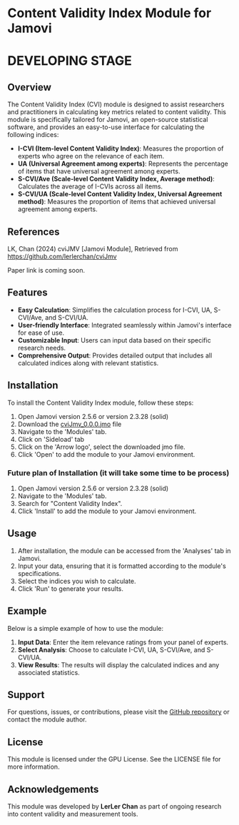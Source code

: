# Content Validity Index Module for Jamovi
# DEVELOPING STAGE

## Overview

The Content Validity Index (CVI) module is designed to assist researchers and practitioners in calculating key metrics related to content validity. This module is specifically tailored for Jamovi, an open-source statistical software, and provides an easy-to-use interface for calculating the following indices:

- **I-CVI (Item-level Content Validity Index)**: Measures the proportion of experts who agree on the relevance of each item.
- **UA (Universal Agreement among experts)**: Represents the percentage of items that have universal agreement among experts.
- **S-CVI/Ave (Scale-level Content Validity Index, Average method)**: Calculates the average of I-CVIs across all items.
- **S-CVI/UA (Scale-level Content Validity Index, Universal Agreement method)**: Measures the proportion of items that achieved universal agreement among experts.

## References

LK, Chan (2024) cviJMV [Jamovi Module], Retrieved from
https://github.com/lerlerchan/cviJmv

Paper link is coming soon.

## Features

- **Easy Calculation**: Simplifies the calculation process for I-CVI, UA, S-CVI/Ave, and S-CVI/UA.
- **User-friendly Interface**: Integrated seamlessly within Jamovi's interface for ease of use.
- **Customizable Input**: Users can input data based on their specific research needs.
- **Comprehensive Output**: Provides detailed output that includes all calculated indices along with relevant statistics.

## Installation

To install the Content Validity Index module, follow these steps:

1. Open Jamovi version 2.5.6 or version 2.3.28 (solid)
2. Download the [cviJmv_0.0.0.jmo](https://github.com/lerlerchan/cviJmv/blob/main/cviJmv_0.0.0.jmo) file 
3. Navigate to the 'Modules' tab.
4. Click on 'Sideload' tab
5. Click on the 'Arrow logo', select the downloaded jmo file.
6. Click 'Open' to add the module to your Jamovi environment.
   
### Future plan of Installation (it will take some time to be process)
1. Open Jamovi version 2.5.6 or version 2.3.28 (solid)
2. Navigate to the 'Modules' tab.
3. Search for "Content Validity Index".
4. Click 'Install' to add the module to your Jamovi environment.

## Usage

1. After installation, the module can be accessed from the 'Analyses' tab in Jamovi.
2. Input your data, ensuring that it is formatted according to the module's specifications.
3. Select the indices you wish to calculate.
4. Click 'Run' to generate your results.

## Example

Below is a simple example of how to use the module:

1. **Input Data**: Enter the item relevance ratings from your panel of experts.
2. **Select Analysis**: Choose to calculate I-CVI, UA, S-CVI/Ave, and S-CVI/UA.
3. **View Results**: The results will display the calculated indices and any associated statistics.

## Support

For questions, issues, or contributions, please visit the [GitHub repository](https://github.com/lerlerchan/cmiJmv) or contact the module author.

## License

This module is licensed under the GPU License. See the LICENSE file for more information.

## Acknowledgements

This module was developed by **LerLer Chan** as part of ongoing research into content validity and measurement tools.
